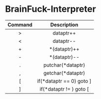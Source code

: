 # BrainFuck-Interpreter

| Command |  Description               |
| :----:  |:--------------------------:|
|    >    | dataptr++                  |
|    <    | dataptr--                  |
|    +    | *(dataptr)++               |
|    -    | *(dataptr)--               |
|    .    | putchar(*dataptr)          |
|    ,    | getchar(*dataptr)          |
|    [    | if(*dataptr == 0) goto ]   |
|    ]    | if(*dataptr != ) goto [    |
